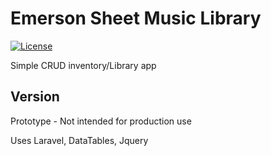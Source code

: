 # Emerson Sheet Music Library


[![License](https://poser.pugx.org/laravel/framework/license.svg)]((http://opensource.org/licenses/MIT).)

Simple CRUD inventory/Library app

## Version

Prototype - Not intended for production use

Uses Laravel, DataTables, Jquery

